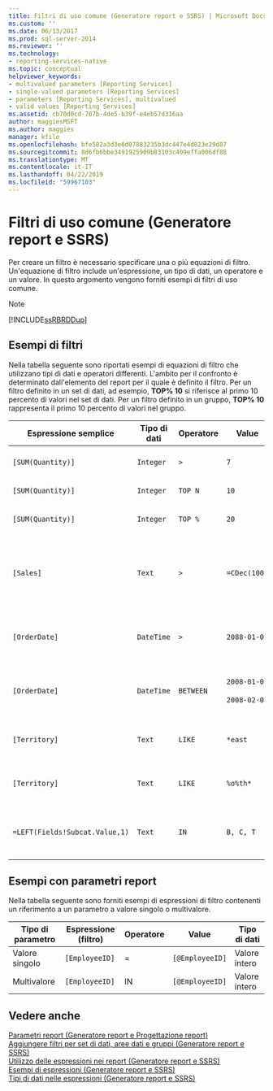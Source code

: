 ```yaml
---
title: Filtri di uso comune (Generatore report e SSRS) | Microsoft Docs
ms.custom: ''
ms.date: 06/13/2017
ms.prod: sql-server-2014
ms.reviewer: ''
ms.technology:
- reporting-services-native
ms.topic: conceptual
helpviewer_keywords:
- multivalued parameters [Reporting Services]
- single-valued parameters [Reporting Services]
- parameters [Reporting Services], multivalued
- valid values [Reporting Services]
ms.assetid: cb70d0cd-707b-4de5-b39f-e4eb57d316aa
author: maggiesMSFT
ms.author: maggies
manager: kfile
ms.openlocfilehash: bfe582a3d3e6d07883235b3dc447e4d823e29d87
ms.sourcegitcommit: 8d6fb6bbe3491925909b83103c409effa006df88
ms.translationtype: MT
ms.contentlocale: it-IT
ms.lasthandoff: 04/22/2019
ms.locfileid: "59967103"
---
```

# <a name="commonly-used-filters-report-builder-and-ssrs"></a>Filtri di uso comune (Generatore report e SSRS)
  Per creare un filtro è necessario specificare una o più equazioni di filtro. Un'equazione di filtro include un'espressione, un tipo di dati, un operatore e un valore. In questo argomento vengono forniti esempi di filtri di uso comune.  
  
> [!NOTE]  
>  [!INCLUDE[ssRBRDDup](../../includes/ssrbrddup-md.md)]  
  
## <a name="filter-examples"></a>Esempi di filtri  
 Nella tabella seguente sono riportati esempi di equazioni di filtro che utilizzano tipi di dati e operatori differenti. L'ambito per il confronto è determinato dall'elemento del report per il quale è definito il filtro. Per un filtro definito in un set di dati, ad esempio, **TOP% 10** si riferisce al primo 10 percento di valori nel set di dati. Per un filtro definito in un gruppo, **TOP% 10** rappresenta il primo 10 percento di valori nel gruppo.  
  
|Espressione semplice|Tipo di dati|Operatore|Value|Descrizione|  
|-----------------------|---------------|--------------|-----------|-----------------|  
|`[SUM(Quantity)]`|`Integer`|`>`|`7`|Sono inclusi valori di dati maggiori di 7.|  
|`[SUM(Quantity)]`|`Integer`|`TOP N`|`10`|Include i primi 10 valori di dati.|  
|`[SUM(Quantity)]`|`Integer`|`TOP %`|`20`|Include il primo 20% di valori di dati.|  
|`[Sales]`|`Text`|`>`|`=CDec(100)`|Include tutti i valori di tipo System.Decimal (tipi di dati "money" in SQL) maggiori di 100 dollari.|  
|`[OrderDate]`|`DateTime`|`>`|`2088-01-01`|Include tutte le date dal 1 gennaio 2008 alla data corrente.|  
|`[OrderDate]`|`DateTime`|`BETWEEN`|`2008-01-01`<br /><br /> `2008-02-01`|Include le date dal 1 gennaio 2008 al 1 febbraio 2008 compreso.|  
|`[Territory]`|`Text`|`LIKE`|`*east`|Tutti i nomi di territorio che terminano in "east".|  
|`[Territory]`|`Text`|`LIKE`|`%o%th*`|Tutti i nomi di territorio che iniziano con North e South.|  
|`=LEFT(Fields!Subcat.Value,1)`|`Text`|`IN`|`B, C, T`|Tutti i valori di sottocategoria che iniziano con la lettera B, C o T.|  
  
## <a name="examples-with-report-parameters"></a>Esempi con parametri report  
 Nella tabella seguente sono forniti esempi di espressioni di filtro contenenti un riferimento a un parametro a valore singolo o multivalore.  
  
|Tipo di parametro|Espressione (filtro)|Operatore|Value|Tipo di dati|  
|--------------------|---------------------------|--------------|-----------|---------------|  
|Valore singolo|`[EmployeeID]`|=|`[@EmployeeID]`|Valore intero|  
|Multivalore|`[EmployeeID]`|IN|`[@EmployeeID]`|Valore intero|  
  
## <a name="see-also"></a>Vedere anche  
 [Parametri report &#40;Generatore report e Progettazione report&#41;](report-parameters-report-builder-and-report-designer.md)   
 [Aggiungere filtri per set di dati, aree dati e gruppi &#40;Generatore report e SSRS&#41;](add-dataset-filters-data-region-filters-and-group-filters.md)   
 [Utilizzo delle espressioni nei report &#40;Generatore report e SSRS&#41;](expression-uses-in-reports-report-builder-and-ssrs.md)   
 [Esempi di espressioni &#40;Generatore report e SSRS&#41;](expression-examples-report-builder-and-ssrs.md)   
 [Tipi di dati nelle espressioni &#40;Generatore report e SSRS&#41;](expressions-report-builder-and-ssrs.md)  
  
  
